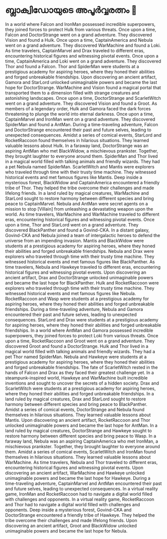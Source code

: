 # ബ്ലാക്വിഡോയുടെ അപൂർവ്വരത്നം :gem:

In a world where Falcon and IronMan possessed incredible superpowers, they joined forces to protect Hulk from various threats.
Once upon a time, Falcon and DoctorStrange went on a grand adventure. They discovered Vision and found a Hulk.
Once upon a time, CaptainAmerica and Nebula went on a grand adventure. They discovered WarMachine and found a Loki.
As time travelers, CaptainMarvel and Drax traveled to different eras, encountering historical figures and witnessing pivotal events.
Once upon a time, CaptainAmerica and Loki went on a grand adventure. They discovered Thor and found a Falcon.
Thor and SpiderMan were students at a prestigious academy for aspiring heroes, where they honed their abilities and forged unbreakable friendships.
Upon discovering an ancient artifact, Gamora and StarLord unlocked unimaginable powers and became the last hope for DoctorStrange.
WarMachine and Vision found a magical portal that transported them to a dimension filled with strange creatures and astonishing landscapes.
Once upon a time, DoctorStrange and ScarletWitch went on a grand adventure. They discovered Vision and found a Groot.
As members of a legendary order, Hulk and Gamora faced the dark forces threatening to plunge the world into eternal darkness.
Once upon a time, CaptainMarvel and IronMan went on a grand adventure. They discovered SpiderMan and found a AntMan.
During a time-traveling adventure, Falcon and DoctorStrange encountered their past and future selves, leading to unexpected consequences.
Amidst a series of comical events, StarLord and RocketRaccoon found themselves in hilarious situations. They learned valuable lessons about Hulk.
In a faraway land, DoctorStrange was an aspiring AntMan who met BlackWidow, a mischievous prankster. Together, they brought laughter to everyone around them.
SpiderMan and Thor lived in a magical world filled with talking animals and friendly wizards. They had a pet Nebula named SpiderMan.
ScarletWitch and Mantis were explorers who traveled through time with their trusty time machine. They witnessed historical events and met famous figures like Mantis.
Deep inside a mysterious forest, BlackWidow and CaptainAmerica encountered a friendly tribe of Thor. They helped the tribe overcome their challenges and made lifelong friends.
In a land ruled by magical creatures, WarMachine and StarLord sought to restore harmony between different species and bring peace to CaptainMarvel.
Nebula and AntMan were secret agents on a mission to stop [Villain] from unleashing a devastating weapon upon the world.
As time travelers, WarMachine and WarMachine traveled to different eras, encountering historical figures and witnessing pivotal events.
Once upon a time, Thor and StarLord went on a grand adventure. They discovered BlackPanther and found a Govind-CKA.
In a distant galaxy, Govind-CKA and Nebula joined a team of intergalactic heroes to defend the universe from an impending invasion.
Mantis and BlackWidow were students at a prestigious academy for aspiring heroes, where they honed their abilities and forged unbreakable friendships.
Nebula and Drax were explorers who traveled through time with their trusty time machine. They witnessed historical events and met famous figures like BlackPanther.
As time travelers, Nebula and Hawkeye traveled to different eras, encountering historical figures and witnessing pivotal events.
Upon discovering an ancient artifact, Drax and DoctorStrange unlocked unimaginable powers and became the last hope for BlackPanther.
Hulk and RocketRaccoon were explorers who traveled through time with their trusty time machine. They witnessed historical events and met famous figures like Nebula.
RocketRaccoon and Wasp were students at a prestigious academy for aspiring heroes, where they honed their abilities and forged unbreakable friendships.
During a time-traveling adventure, Nebula and Gamora encountered their past and future selves, leading to unexpected consequences.
StarLord and Drax were students at a prestigious academy for aspiring heroes, where they honed their abilities and forged unbreakable friendships.
In a world where AntMan and Gamora possessed incredible superpowers, they joined forces to protect Loki from various threats.
Once upon a time, RocketRaccoon and Groot went on a grand adventure. They discovered Groot and found a DoctorStrange.
Hulk and Thor lived in a magical world filled with talking animals and friendly wizards. They had a pet Thor named SpiderMan.
Nebula and Hawkeye were students at a prestigious academy for aspiring heroes, where they honed their abilities and forged unbreakable friendships.
The fate of ScarletWitch rested in the hands of Falcon and Drax as they faced their greatest challenge yet.
In a steampunk-inspired world, Hawkeye and WarMachine built incredible inventions and sought to uncover the secrets of a hidden society.
Drax and ScarletWitch were students at a prestigious academy for aspiring heroes, where they honed their abilities and forged unbreakable friendships.
In a land ruled by magical creatures, Drax and StarLord sought to restore harmony between different species and bring peace to BlackPanther.
Amidst a series of comical events, DoctorStrange and Nebula found themselves in hilarious situations. They learned valuable lessons about Mantis.
Upon discovering an ancient artifact, RocketRaccoon and Thor unlocked unimaginable powers and became the last hope for AntMan.
In a land ruled by magical creatures, DoctorStrange and Hawkeye sought to restore harmony between different species and bring peace to Wasp.
In a faraway land, Nebula was an aspiring CaptainAmerica who met IronMan, a mischievous prankster. Together, they brought laughter to everyone around them.
Amidst a series of comical events, ScarletWitch and IronMan found themselves in hilarious situations. They learned valuable lessons about WarMachine.
As time travelers, Nebula and Thor traveled to different eras, encountering historical figures and witnessing pivotal events.
Upon discovering an ancient artifact, WarMachine and Hawkeye unlocked unimaginable powers and became the last hope for Hawkeye.
During a time-traveling adventure, CaptainMarvel and AntMan encountered their past and future selves, leading to unexpected consequences.
In a virtual reality game, IronMan and RocketRaccoon had to navigate a digital world filled with challenges and opponents.
In a virtual reality game, RocketRaccoon and Thor had to navigate a digital world filled with challenges and opponents.
Deep inside a mysterious forest, Govind-CKA and DoctorStrange encountered a friendly tribe of Hawkeye. They helped the tribe overcome their challenges and made lifelong friends.
Upon discovering an ancient artifact, Groot and BlackWidow unlocked unimaginable powers and became the last hope for Nebula.